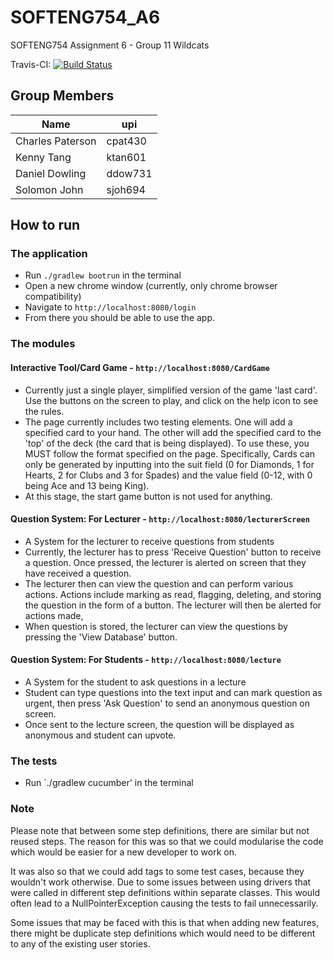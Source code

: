 # SOFTENG754_A6
SOFTENG754 Assignment 6 - Group 11 Wildcats

Travis-CI: [![Build Status](https://travis-ci.com/kennyt12237/SOFTENG754_A6.svg?token=mtqsBvbc9xThEpxPsTqd&branch=main)](https://github.com/kennyt12237/SOFTENG754_A6)

Group Members
---

| Name              | upi       |
| ----------------- | --------- |
| Charles Paterson  | cpat430   |
| Kenny Tang        | ktan601   |
| Daniel Dowling    | ddow731   |
| Solomon John      | sjoh694   |

## How to run

### The application

- Run `./gradlew bootrun` in the terminal
- Open a new chrome window (currently, only chrome browser compatibility)
- Navigate to `http://localhost:8080/login`
- From there you should be able to use the app.

### The modules
#### Interactive Tool/Card Game - `http://localhost:8080/CardGame`
- Currently just a single player, simplified version of the game 'last card'. Use the buttons on the screen
  to play, and click on the help icon to see the rules.
- The page currently includes two testing elements. One will add a specified card to your hand. The other will add
  the specified card to the 'top' of the deck (the card that is being displayed). To use these, you MUST follow the 
  format specified on the page. Specifically, Cards can only be generated by inputting into the suit field
  (0 for Diamonds, 1 for Hearts, 2 for Clubs and 3 for Spades) and the value field (0-12, with 0 being Ace and 
  13 being King). 
- At this stage, the start game button is not used for anything.

#### Question System: For Lecturer - `http://localhost:8080/lecturerScreen`
- A System for the lecturer to receive questions from students
- Currently, the lecturer has to press 'Receive Question' button to receive a question. Once pressed, the lecturer is alerted 
  on screen that they have received a question. 
- The lecturer then can view the question and can perform various actions. Actions include marking as read, flagging, deleting, 
  and storing the question in the form of a button. The lecturer will then be alerted for actions made, 
- When question is stored, the lecturer can view the questions by pressing the 'View Database' button. 

#### Question System: For Students - `http://localhost:8080/lecture`
- A System for the student to ask questions in a lecture
- Student can type questions into the text input and can mark question as urgent, then press 'Ask Question' to send an anonymous
  question on screen. 
- Once sent to the lecture screen, the question will be displayed as anonymous and student can upvote.

### The tests

- Run `./gradlew cucumber' in the terminal

### Note

Please note that between some step definitions, there are similar but not reused steps. The reason for this was so 
that we could modularise the code which would be easier for a new developer to work on.

It was also so that we could add tags to some test cases, because they wouldn't work otherwise. Due to some issues 
between using drivers that were called in different step definitions within separate classes.
This would often lead to a NullPointerException causing the tests to fail unnecessarily.

Some issues that may be faced with this is that when adding new features, there might be duplicate step
definitions which would need to be different to any of the existing user stories.
